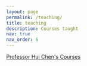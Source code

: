 ```yaml
---
layout: page
permalink: /teaching/
title: teaching
description: Courses taught
nav: true
nav_order: 6
---
```


<a href="https://huichen-cs.github.io/teaching/current.html" target="_blank">Professor Hui Chen's Courses</a>

